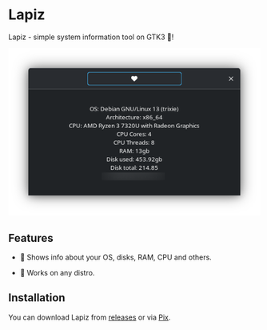 # Lapiz

Lapiz - simple system information tool on GTK3 👣!

![Lapiz on KDE Plasma 6.3](./screenshots/Screenshot_20250522_153933-1.png)

## Features

- 📖 Shows info about your OS, disks, RAM, CPU and others.

- 🐧 Works on any distro.

## Installation

You can download Lapiz from [releases](https://github.com/progwi0/lapiz/releases) or via [Pix](https://github.com/progwi0/pix).

